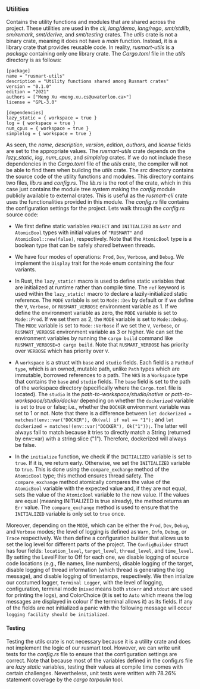 ### Utilities

Contains the utility functions and modules that are shared across the project. These utilities are used in the _cli_, _lang/demo_, _lang/rego_, _smt/stdlib_, _sm/remark_, _smt/derive_, and _smt/testing_ crates. The _utils_ crate is not a binary crate, meaning it does not have a _main_ function. Instead, it is a library crate that provides reusable code. In reality, _rusmart-utils_ is a _package_ containing only one library crate. The _Cargo.toml_ file in the _utils_ directory is as follows:

```
[package]
name = "rusmart-utils"
description = "Utility functions shared among Rusmart crates"
version = "0.1.0"
edition = "2021"
authors = ["Meng Xu <meng.xu.cs@uwaterloo.ca>"]
license = "GPL-3.0"

[dependencies]
lazy_static = { workspace = true }
log = { workspace = true }
num_cpus = { workspace = true }
simplelog = { workspace = true }
```

As seen, the _name_, _description_, _version_, _edition_, _authors_, and _license_ fields are set to the appropriate values. The _rusmart-utils_ crate depends on the _lazy_static_, _log_, _num_cpus_, and _simplelog_ crates. If we do not include these dependencies in the _Cargo.toml_ file of the _utils_ crate, the compiler will not be able to find them when building the _utils_ crate. The _src_ directory contains the source code of the utility functions and modules. This directory contains two files, _lib.rs_ and _config.rs_. The _lib.rs_ is the root of the crate, which in this case just contains the module tree system making the _config_ module publicly available to external crates. This is useful as the _rusmart-cli_ crate uses the functionalities provided in this module. The _config.rs_ file contains the configuration settings for the project. Lets walk through the _config.rs_ source code:

- We first define static variables `PROJECT` and `INITIALIZED` as `&str` and `AtomicBool` types with initial values of `"RUSMART"` and  `AtomicBool::new(false)`, respectively. Note that the `AtomicBool` type is a boolean type that can be safely shared between threads.

- We have four modes of operations: `Prod`, `Dev`, `Verbose`, and `Debug`. We implement the `Display` trait for the `Mode` enum containing the four variants.

- In Rust, the `lazy_static!` macro is used to define static variables that are initialized at runtime rather than compile time. The `ref` keyword is used within the `lazy_static!` macro to declare a lazily-initialized static reference. The `MODE` variable is set to `Mode::Dev` by default or if we define the `V`, `Verbose`, or `RUSMART_VERBOSE` environment variable as 1. If we define the environment variable as zero, the `MODE` variable is set to `Mode::Prod`. If we set them as 2, the `MODE` variable is set to `Mode::Debug`. The `MODE` variable is set to `Mode::Verbose` if we set the `V`, `Verbose`, or `RUSMART_VERBOSE` environment variable as 3 or higher. We can set the environment variables by running the `cargo build` command like `RUSMART_VERBOSE=3 cargo build`. Note that `RUSMART_VERBOSE` has priority over `VERBOSE` which has priority over `V`.

- A `workspace` is a struct with `base` and `studio` fields. Each field is a `PathBuf type`, which is an owned, mutable path, unlike `Path` types which are immutable, borrowed references to a path. The `WKS` is a `Workspace` type that contains the `base` and `studio` fields. The `base` field is set to the path of the workspace directory (specifically where the `Cargo.toml` file is located). The `studio` is the _path-to-workspace/studio/native_ or _path-to-workspace/studio/docker_ depending on whether the `dockerized` variable is set to true or false; i.e., whether the `DOCKER` environment variable was set to 1 or not. Note that there is a difference between `let dockerized = matches!(env::var("DOCKER"), Ok(val) if val == "1");` and `let dockerized = matches!(env::var("DOCKER"), Ok("1"));`. The latter will always fail to match because it tries to directly match a String (returned by env::var) with a string slice ("1"). Therefore, dockerized will always be false.

- In the `initialize` function, we check if the `INITIALIZED` variable is set to `true`. If it is, we return early. Otherwise, we set the `INITIALIZED` variable to `true`. This is done using the `compare_exchange` method of the `AtomicBool` type; this method ensures thread safety. The `compare_exchange` method atomically compares the value of the `AtomicBool` variable with the expected value and, if they are not equal, sets the value of the `AtomicBool` variable to the new value. If the values are equal (meaning INITIALIZED is true already), the method returns an `Err` value. The `compare_exchange` method is used to ensure that the `INITIALIZED` variable is only set to `true` once.

Moreover, depending on the `MODE`, which can be either the `Prod`, `Dev`, `Debug`, and `Verbose` modes; the level of logging is defined as `Warn`, `Info`, `Debug`, or `Trace` respectively. We then define a configuration builder that allows us to set the log level for different parts of the project. The `ConfigBuilder` struct has four fields: `location_level`, `target_level`, `thread_level`, and `time_level`. By setting the LevelFilter to Off for each one, we disable logging of source code locations (e.g., file names, line numbers), disable logging of the target, disable logging of thread information (which thread is generating the log message), and disable logging of timestamps, respectively. We then intialize our costumed logger, `Terminal Logger`, with the level of logging, configuration, terminal mode (`mixed` means both `stderr` and `stdout` are used for printing the logs), and ColorChoice (it is set to `Auto` which means the log messages are displayed in colour if the terminal allows it) as its fields. If any of the fields are not initialized a panic with the following message will occur `logging facility should be initialized`.


#### Testing

Testing the utils crate is not necessary because it is a utility crate and does not implement the logic of our rusmart tool. However, we can write unit tests for the _config.rs_ file to ensure that the configuration settings are correct. Note that because most of the variables defined in the config.rs file are _lazy static_ variables, testing their values at compile time comes with certain challenges. Nevertheless, unit tests were written with 78.26% statement coverage by the _cargo tarpaulin_ tool.